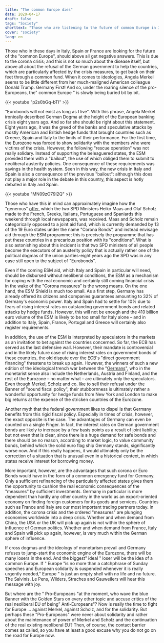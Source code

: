 ```yaml
---
title: "The common Europe dies"
date: 2020-04-17
draft: false
tags: "Society"
shorttext: "Those who are listening to the future of common Europe in Italy, Spain or France these days are likely to hear negative answers."
cover: "society"
lang: en
---
```


Those who in these days in Italy, Spain or France are looking for the future of the "common Europe", should above all get negative answers. This is due to the corona crisis; and this is not so much about the disease itself, but above all about the refusal of the German government to help the countries, which are particularly affected by the crisis measures, to get back on their feet through a common fund. When it comes to ideologies, Angela Merkel seems to be little different from her much-maligned American colleague Donald Trump. Germany First! And so, under the roaring silence of the pro-Europeans, the" common Europe " is slowly being buried bit by bit.

{{< youtube "p2s0bGq-bTI" >}}

"Eurobonds will not exist as long as I live". With this phrase, Angela Merkel ironically described German Dogma at the height of the European banking crisis eight years ago. And so far she should be right about this statement. Eight years ago, it was the greed of the banks and speculative attacks by mostly American and British hedge funds that brought countries such as Greece, Spain and Italy to the limits of their performance. For the first time, the Eurozone was forced to show solidarity with the members who were victims of the crisis. However, the following "rescue operation" was not really solidary. Instead of supporting the beleaguered states, the ESM provided them with a "bailout", the use of which obliged them to submit to neoliberal austerity policies. One consequence of these requirements was savings in the health system. Seen in this way, the new crisis in Italy and Spain is also a consequence of the previous "bailout": although this does not play a major role in the debate in this country, this aspect is hotly debated in Italy and Spain.

{{< youtube "MN09zO79I2Q" >}}

Those who have this in mind can approximately imagine how the "generous" [offer](https://www.spiegel.de/politik/deutschland/corona-krise-heiko-maas-und-olaf-scholz-sichern-eu-partner-solidaritaet-zu-a-526fa3de-cd1e-4e34-b92a-f7e95124ffbb "Scholz und Maas sichern EU-Partnern Solidarität in Coronakrise zu"), which the two SPD Ministers Heiko Maas and Olaf Scholz made to the French, Greeks, Italians, Portuguese and Spaniards this weekend through local newspapers, was received. Maas and Scholz remain categorically opposed to a joint aid fund, which is currently demanded by 13 of the 19 Euro states under the name "Corona Bonds”, and instead envisage aid through the ESM programme; this is precisely the programme that has put these countries in a precarious position with its "conditions". What is also astonishing about this incident is that two SPD ministers of all people become the executors of an austerity policy that is actually rather one of the political dogmas of the union parties-eight years ago the SPD was in any case still open to the subject of "Eurobonds".

Even if the coming ESM aid, which Italy and Spain in particular will need, should be disbursed without neoliberal conditions, the ESM as a mechanism for coping with the real economic and certainly still coming financial crisis in the wake of the "Corona measures" is the wrong means. On the one hand, the ESM Shield is much too small. As a first step, Germany has already offered its citizens and companies guarantees amounting to 32% of Germany's economic power. Italy and Spain had to settle for 10% due to fears of rising interest rates on outstanding government bonds and related attacks by hedge funds. However, this will not be enough and the 410 billion euro volume of the ESM is likely to be too small for Italy alone – and in addition to Italy, Spain, France, Portugal and Greece will certainly also register requirements.

In addition, the use of the ESM is interpreted by speculators in the markets as an invitation to bet against the countries concerned. So far, the ECB has served as the last defensive wall. However, their mandate is controversial and in the likely future case of rising interest rates on government bonds of these countries, the old dispute over the ECB's "direct government financing" threatens to break up again. However, the winners of such a new edition of the ideological trench war between the "[Germans](https://www.tagesspiegel.de/politik/deutschland-will-eu-partnern-nicht-helfen-bitte-keine-fortsetzung-der-alten-krisenschlacht/25709280.html "Bitte keine Fortsetzung der alten Krisenschlacht!")", who in the monetarist sense also include the Netherlands, Austria and Finland, and the rest of the Eurozone – no matter what – are ultimately only the speculators. Even though Merkel, Scholz and co. like to sell their refusal under the Banner of "sound fiscal policy", their stubbornness is ultimately rather a wonderful opportunity for hedge funds from New York and London to make big returns at the expense of the stricken countries of the Eurozone.

Another myth that the federal government likes to dispel is that Germany benefits from this rigid fiscal policy. Especially in times of crisis, however, the exact opposite is the case. The advantages of Germany can even be counted on a single Finger. In fact, the interest rates on German government bonds are likely to increase by a few basis points as a result of joint liability; but not even that is clear, since there is a huge demand for safe bonds and there should be no reason, according to market logic, to value community bonds, behind which the solid euro flag ship Germany stands, significantly worse now. And if this really happens, it would ultimately only be the correction of a situation that is unusual even in a historical context, in which states receive interest for borrowing money.

More important, however, are the advantages that such corona or Euro Bonds would have in the form of a common emergency fund for Germany. Only a sufficient refinancing of the particularly affected states gives them the opportunity to cushion the real economic consequences of the "measures" by sufficient investments. Germany in particular is more dependent than hardly any other country in the world as an export-oriented economy on finding foreign customers for its goods and services. Countries such as France and Italy are our most important trading partners today. In addition, the corona crisis and the ordered "measures" are plunging economies worldwide into a deep crisis. Whether and when demand from China, the USA or the UK will pick up again is not within the sphere of influence of German politics. Whether and when demand from France, Italy and Spain will pick up again, however, is very much within the German sphere of influence.

If cross dogmas and the ideology of monetarism prevail and Germany refuses to jump-start the economic engine of the Eurozone, there will be many losers in the end. And the biggest" ideal " loser will be the idea of a common Europe. If " Europe "is no more than a catchphrase of Sunday speeches and European solidarity is suspended whenever it is really urgently needed," Europe " is just an empty shell with no life and no future. The Salvinis, Le Pens, Wilders, Straches and Gauweilers will hear this message with joy.

But where are the " Pro-Europeans "at the moment, who wave the blue Banner with the Golden Stars on every other topic and accuse critics of the real neoliberal EU of being” Anti-Europeans"? Now is really the time to fight for Europe ... against Merkel, against Scholz, and for the solidarity. But perhaps these "Pro-Europeans" were never about solidarity and rather about the maintenance of power of Merkel and Scholz and the continuation of the real existing neoliberal EU? Then, of course, the contact barrier comes as called, so you have at least a good excuse why you do not go on the road for Europe now.
